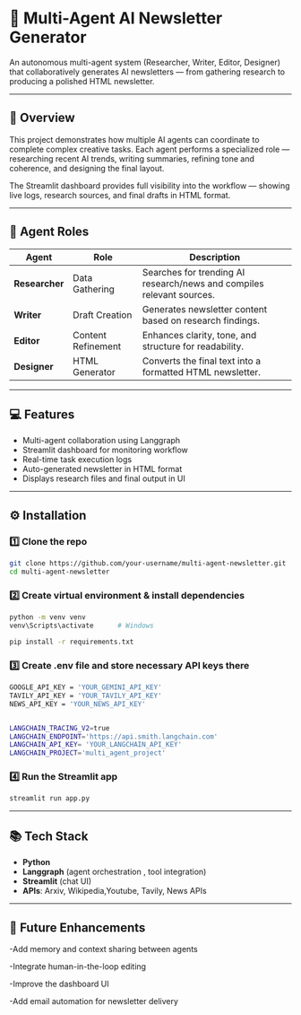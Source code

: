 # 📰 Multi-Agent AI Newsletter Generator

An autonomous multi-agent system (Researcher, Writer, Editor, Designer) that collaboratively generates AI newsletters — from gathering research to producing a polished HTML newsletter.

---

## 🚀 Overview
This project demonstrates how multiple AI agents can coordinate to complete complex creative tasks. Each agent performs a specialized role — researching recent AI trends, writing summaries, refining tone and coherence, and designing the final layout.

The Streamlit dashboard provides full visibility into the workflow — showing live logs, research sources, and final drafts in HTML format.

---

## 🧠 Agent Roles
| Agent | Role | Description |
|-------|------|-------------|
| **Researcher** | Data Gathering | Searches for trending AI research/news and compiles relevant sources. |
| **Writer** | Draft Creation | Generates newsletter content based on research findings. |
| **Editor** | Content Refinement | Enhances clarity, tone, and structure for readability. |
| **Designer** | HTML Generator | Converts the final text into a formatted HTML newsletter. |

---

## 💻 Features
- Multi-agent collaboration using Langgraph
- Streamlit dashboard for monitoring workflow
- Real-time task execution logs
- Auto-generated newsletter in HTML format
- Displays research files and final output in UI

---
## ⚙️ Installation  

### 1️⃣ Clone the repo  
```bash
git clone https://github.com/your-username/multi-agent-newsletter.git
cd multi-agent-newsletter
```

### 2️⃣ Create virtual environment & install dependencies  
```bash
python -m venv venv
venv\Scripts\activate      # Windows

pip install -r requirements.txt
```
### 3️⃣ Create .env file and store necessary API keys there
```bash
GOOGLE_API_KEY = 'YOUR_GEMINI_API_KEY'
TAVILY_API_KEY = 'YOUR_TAVILY_API_KEY'
NEWS_API_KEY = 'YOUR_NEWS_API_KEY'


LANGCHAIN_TRACING_V2=true
LANGCHAIN_ENDPOINT='https://api.smith.langchain.com'
LANGCHAIN_API_KEY= 'YOUR_LANGCHAIN_API_KEY'
LANGCHAIN_PROJECT='multi_agent_project'


```
### 4️⃣ Run the Streamlit app  
```bash
streamlit run app.py
```

---

## 📚 Tech Stack  
- **Python**  
- **Langgraph** (agent orchestration , tool integration)  
- **Streamlit** (chat UI)  
- **APIs**: Arxiv, Wikipedia,Youtube, Tavily, News APIs  

---


## 🔮 Future Enhancements

-Add memory and context sharing between agents

-Integrate human-in-the-loop editing

-Improve the dashboard UI

-Add email automation for newsletter delivery